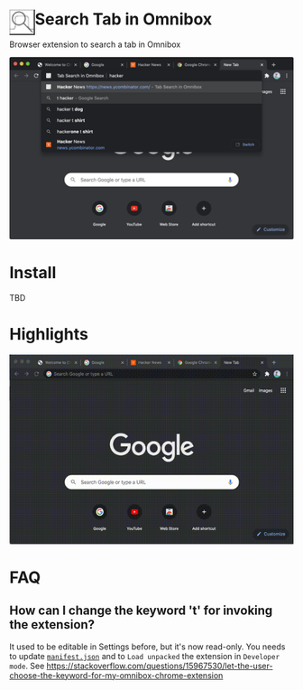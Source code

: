 # Search Tab in Omnibox <img src="search-tab-in-omnibox-32.png" width="45" align="left">

Browser extension to search a tab in Omnibox

<img src="https://github.com/stanaka/chrome-search-tab-in-omnibox/blob/master/screenshot.png?raw=true" width=640>

# Install

TBD

# Highlights

<img src="https://raw.githubusercontent.com/stanaka/chrome-search-tab-in-omnibox/master/screencast.gif">

# FAQ

## How can I change the keyword 't' for invoking the extension?

It used to be editable in Settings before, but it's now read-only. You needs to update [`manifest.json`](manifest.json) and to `Load unpacked` the extension in `Developer mode`. See https://stackoverflow.com/questions/15967530/let-the-user-choose-the-keyword-for-my-omnibox-chrome-extension
